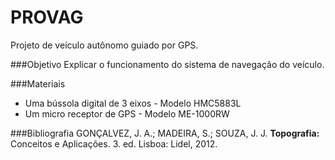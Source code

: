 # PROVAG
Projeto de veículo autônomo guiado por GPS.

###Objetivo
Explicar o funcionamento do sistema de navegação do veículo.

###Materiais
- Uma bússola digital de 3 eixos - Modelo HMC5883L
- Um micro receptor de GPS - Modelo ME-1000RW

###Bibliografia
GONÇALVEZ, J. A.; MADEIRA, S.; SOUZA, J. J. **Topografia:** Conceitos e Aplicações. 3. ed. Lisboa: Lidel, 2012.
